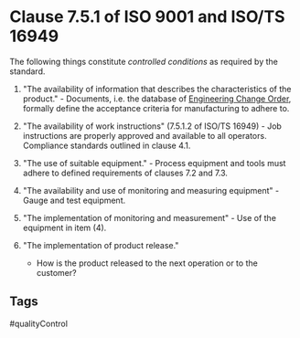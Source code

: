 # Clause 7.5.1 of ISO 9001 and ISO/TS 16949  

The following things constitute *controlled conditions* as required by the standard.

1. "The availability of information that describes the characteristics of the product." - Documents, i.e. the database of  [Engineering Change Order](../20210242324), formally define the acceptance criteria for manufacturing to adhere to.

2. "The availability of work instructions" (7.5.1.2 of ISO/TS 16949) - Job instructions are properly approved and available to all operators. Compliance standards outlined in clause 4.1.

3. "The use of suitable equipment." - Process equipment and tools must adhere to defined requirements of clauses 7.2 and 7.3.

4. "The availability and use of monitoring and measuring equipment" - Gauge and test equipment. 

5. "The implementation of monitoring and measurement" - Use of the equipment in item (4). 

6. "The implementation of product release."

	* How is the product released to the next operation or to the customer?

## Tags
#qualityControl

